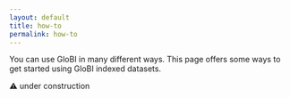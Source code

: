 ```yaml
---
layout: default
title: how-to
permalink: how-to
---
```


You can use GloBI in many different ways. This page offers some ways to get started using GloBI indexed datasets. 

:warning: under construction

